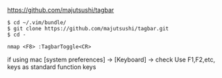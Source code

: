https://github.com/majutsushi/tagbar

```console
$ cd ~/.vim/bundle/
$ git clone https://github.com/majutsushi/tagbar.git
$ cd -
```

```vim
nmap <F8> :TagbarToggle<CR>
```

if using mac [system preferences] -> [Keyboard] -> check Use F1,F2,etc, keys as standard function keys
